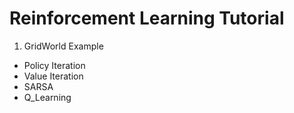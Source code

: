 # Reinforcement Learning Tutorial

1. GridWorld Example
  - Policy Iteration
  - Value Iteration
  - SARSA
  - Q_Learning
